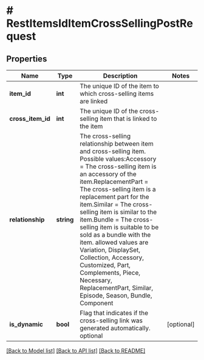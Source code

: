 # # RestItemsIdItemCrossSellingPostRequest

## Properties

Name | Type | Description | Notes
------------ | ------------- | ------------- | -------------
**item_id** | **int** | The unique ID of the item to which cross-selling items are linked |
**cross_item_id** | **int** | The unique ID of the cross-selling item that is linked to the item |
**relationship** | **string** | The cross-selling relationship between item and cross-selling item. Possible values:Accessory &#x3D; The cross-selling item is an accessory of the item.ReplacementPart &#x3D; The cross-selling item is a replacement part for the item.Similar &#x3D; The cross-selling item is similar to the item.Bundle &#x3D; The cross-selling item is suitable to be sold as a bundle with the item.  allowed values are Variation, DisplaySet, Collection, Accessory, Customized, Part, Complements, Piece, Necessary, ReplacementPart, Similar, Episode, Season, Bundle, Component |
**is_dynamic** | **bool** | Flag that indicates if the cross-selling link was generated automatically. optional | [optional]

[[Back to Model list]](../../README.md#models) [[Back to API list]](../../README.md#endpoints) [[Back to README]](../../README.md)
